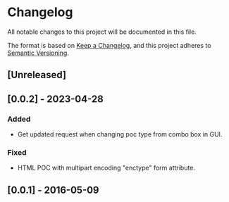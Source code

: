 # Changelog

All notable changes to this project will be documented in this file.

The format is based on [Keep a Changelog](https://keepachangelog.com/en/1.0.0/),
and this project adheres to [Semantic Versioning](https://semver.org/spec/v2.0.0.html).

## [Unreleased]

## [0.0.2] - 2023-04-28

### Added

- Get updated request when changing poc type from combo box in GUI. 

### Fixed

- HTML POC with multipart encoding "enctype" form attribute.

## [0.0.1] - 2016-05-09
